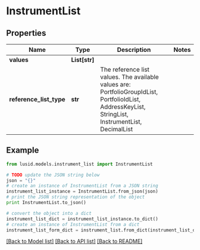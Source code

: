 # InstrumentList


## Properties
Name | Type | Description | Notes
------------ | ------------- | ------------- | -------------
**values** | **List[str]** |  | 
**reference_list_type** | **str** | The reference list values. The available values are: PortfolioGroupIdList, PortfolioIdList, AddressKeyList, StringList, InstrumentList, DecimalList | 

## Example

```python
from lusid.models.instrument_list import InstrumentList

# TODO update the JSON string below
json = "{}"
# create an instance of InstrumentList from a JSON string
instrument_list_instance = InstrumentList.from_json(json)
# print the JSON string representation of the object
print InstrumentList.to_json()

# convert the object into a dict
instrument_list_dict = instrument_list_instance.to_dict()
# create an instance of InstrumentList from a dict
instrument_list_form_dict = instrument_list.from_dict(instrument_list_dict)
```
[[Back to Model list]](../README.md#documentation-for-models) [[Back to API list]](../README.md#documentation-for-api-endpoints) [[Back to README]](../README.md)


